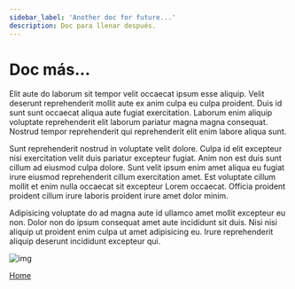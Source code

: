 ```yaml
---
sidebar_label: 'Another doc for future...'
description: Doc para llenar después.
---
```


# Doc más...

Elit aute do laborum sit tempor velit occaecat ipsum esse aliquip. Velit deserunt reprehenderit mollit aute ex anim culpa eu culpa proident. Duis id sunt sunt occaecat aliqua aute fugiat exercitation. Laborum enim aliquip voluptate reprehenderit elit laborum pariatur magna magna consequat. Nostrud tempor reprehenderit qui reprehenderit elit enim labore aliqua sunt.

Sunt reprehenderit nostrud in voluptate velit dolore. Culpa id elit excepteur nisi exercitation velit duis pariatur excepteur fugiat. Anim non est duis sunt cillum ad eiusmod culpa dolore. Sunt velit ipsum enim amet aliqua eu fugiat irure eiusmod reprehenderit cillum exercitation amet. Est voluptate cillum mollit et enim nulla occaecat sit excepteur Lorem occaecat. Officia proident proident cillum irure laboris proident irure amet dolor minim.

Adipisicing voluptate do ad magna aute id ullamco amet mollit excepteur eu non. Dolor non do ipsum consequat amet aute incididunt sit duis. Nisi nisi aliquip ut proident enim culpa ut amet adipisicing eu. Irure reprehenderit aliquip deserunt incididunt excepteur qui.

![img](@site/static/img/4x_frog_8_bits.png)

[Home](/)